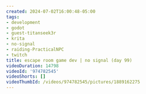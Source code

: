 ```yaml
---
created: 2024-07-02T16:00:48-05:00
tags:
- development
- godot
- guest-titanseek3r
- krita
- no-signal
- raiding-PracticalNPC
- twitch
title: escape room game dev | no signal (day 99)
videoDuration: 14798
videoId: '974782545'
videoShorts: []
videoThumbId: /videos/974782545/pictures/1889162275
---
```

